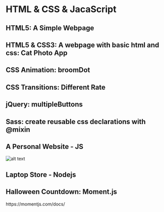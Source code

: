 # HTML & CSS & JacaScript

## HTML5: A Simple Webpage

## HTML5 & CSS3: A webpage with basic html and css: Cat Photo App

## CSS Animation: broomDot

## CSS Transitions: Different Rate

## jQuery: multipleButtons

## Sass: create reusable css declarations with @mixin

## A Personal Website - JS

![alt text](https://github.com/Yue-design/simple-website/blob/master/personalWebsite/Annotated%20home%20page%20wireframe.png)

## Laptop Store - Nodejs

## Halloween Countdown: Moment.js

<p>https://momentjs.com/docs/</p>
